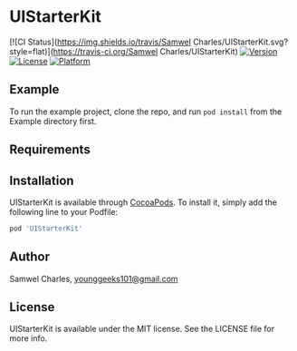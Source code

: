 # UIStarterKit

[![CI Status](https://img.shields.io/travis/Samwel Charles/UIStarterKit.svg?style=flat)](https://travis-ci.org/Samwel Charles/UIStarterKit)
[![Version](https://img.shields.io/cocoapods/v/UIStarterKit.svg?style=flat)](https://cocoapods.org/pods/UIStarterKit)
[![License](https://img.shields.io/cocoapods/l/UIStarterKit.svg?style=flat)](https://cocoapods.org/pods/UIStarterKit)
[![Platform](https://img.shields.io/cocoapods/p/UIStarterKit.svg?style=flat)](https://cocoapods.org/pods/UIStarterKit)

## Example

To run the example project, clone the repo, and run `pod install` from the Example directory first.

## Requirements

## Installation

UIStarterKit is available through [CocoaPods](https://cocoapods.org). To install
it, simply add the following line to your Podfile:

```ruby
pod 'UIStarterKit'
```



## Author

Samwel Charles, younggeeks101@gmail.com

## License

UIStarterKit is available under the MIT license. See the LICENSE file for more info.

